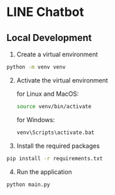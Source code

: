 # LINE Chatbot

## Local Development

1. Create a virtual environment

```bash
python -m venv venv
```

2. Activate the virtual environment

   for Linux and MacOS:

   ```bash
   source venv/bin/activate
   ```

   for Windows:

   ```cmd
   venv\Scripts\activate.bat
   ```

3. Install the required packages

```bash
pip install -r requirements.txt
```

4. Run the application

```bash
python main.py
```
